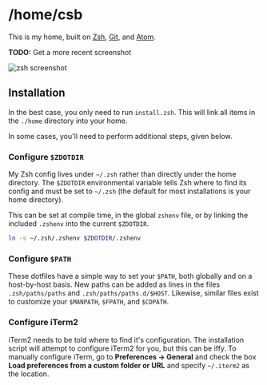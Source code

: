 /home/csb
==================================================

This is my home, built on [Zsh], [Git], and [Atom].

[Atom]: https://atom.io
[Git]: http://git-scm.com
[Zsh]: http://www.zsh.org

**TODO:** Get a more recent screenshot

![zsh screenshot](./home/.zsh/zsh.png)


## Installation

In the best case, you only need to run `install.zsh`. This will link all items in the `./home` directory into your home.

In some cases, you'll need to perform additional steps, given below.


### Configure `$ZDOTDIR`

My Zsh config lives under `~/.zsh` rather than directly under the home directory. The `$ZDOTDIR` environmental variable tells Zsh where to find its config and must be set to `~/.zsh` (the default for most installations is your home directory).

This can be set at compile time, in the global `zshenv` file, or by linking the included `.zshenv` into the current `$ZDOTDIR`.

```sh
ln -s ~/.zsh/.zshenv $ZDOTDIR/.zshenv
```


### Configure `$PATH`

These dotfiles have a simple way to set your `$PATH`, both globally and on a host-by-host basis. New paths can be added as lines in the files `.zsh/paths/paths` and `.zsh/paths/paths.d/$HOST`. Likewise, similar files exist to customize your `$MANPATH`, `$FPATH`, and `$CDPATH`.


### Configure iTerm2

iTerm2 needs to be told where to find it's configuration. The installation script will attempt to configure iTerm2 for you, but this can be iffy. To manually configure iTerm, go to **Preferences -> General** and check the box **Load preferences from a custom folder or URL** and specify `~/.iterm2` as the location.
